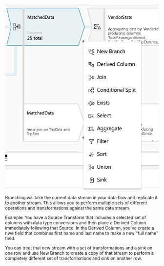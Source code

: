 


![New Branch](../images/menu.png "New Branch")

Branching will take the current data stream in your data flow and replicate it to another stream. This allows you to perform multiple sets of different operations and transformations against the same data stream.

Example: You have a Source Transform that includes a selected set of columns with data type conversions and then place a Derived Column immediately following that Source. In the Derived Column, you've create a nwe field that combines first name and last name to make a new "full name" field.

You can treat that new stream with a set of transformations and a sink on one row and use New Branch to create a copy of that stream to perform a completely different set of transformations and sink on another row.
